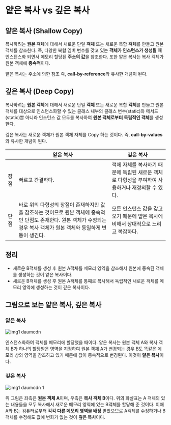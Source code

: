 # 얕은 복사 vs 깊은 복사

## 얕은 복사 (Shallow Copy)

복사하려는 **원본 객체**에 대해서 새로운 단일 **객체** 또는 새로운 복합 **객체**를 만들고 원본 객체를 참조한다. 즉, 다양한 복합 멤버 변수를 갖고 있는 **객체가 인스턴스가 생성될 때** 인스턴스화 되면서 메모리 할당된 **주소의 값**을 참조한다. 또한 얕은 복사는 복사 객체가 원본 객체에 **종속적**이다.

얕은 복사는 주소에 의한 참조 즉, **call-by-reference**와 유사한 개념이 된다.

## 깊은 복사 (Deep Copy)

복사하려는 **원본 객체**에 대해서 새로운 단일 **객체** 또는 새로운 복합 **객체**를 만들고 원본 객체를 대상으로 인스턴스화할 수 있는 클래스 내부의 클래스 변수(static)와 메서드(static)뿐 아니라 인스턴스 값 모두를 복사하여 **원본 객체로부터 독립적인 객체**를 생성한다.

깊은 복사는 새로운 객체가 원본 객체 자체를 Copy 하는 것이다. 즉, **call-by-values**와 유사한 개념이 된다.

|  | 얕은 복사 | 깊은 복사 |
| --- | --- | --- |
| 장점 | 빠르고 간결하다. | 객체 자체를 복사하기 때문에 독립된 새로운 객체로 다형성을 부여하여 사용하거나 재정의할 수 있다. |
| 단점 | 바로 위의 다형성의 장점이 존재하지만 값을 참조하는 것이므로 원본 객체에 종속적인 단점도 존재한다. 원본 객체가 수정되는 경우 복사 객체가 원본 객체와 동일하게 변동이 생긴다. | 모든 인스턴스 값을 갖고 오기 때문에 얕은 복사에 비해서 상대적으로 느리고 복잡하다. |

## 정리

- 새로운 B객체를 생성 후 원본 A객체를 메모리 영역을 참조해서 원본에 종속된 객체를 생성하는 것이 얕은 복사이다.
- 새로운 B객체를 생성 후 원본 A객체를 통째로 복사해서 독립적인 새로운 객체를 메모리 영역에 생성하는 것이 깊은 복사이다.

## 그림으로 보는 얕은 복사, 깊은 복사

### 얕은 복사

![img1 daumcdn](https://github.com/byeongJoo05/Memo/assets/84984586/30fd9892-d5a7-48c6-a58b-137474c6db89)

인스턴스화하여 객체를 메모리에 할당했을 때이다. 얕은 복사는 원본 객체 A와 복사 객체 B가 하나의 할당받은 영역을 지정하여 원본 객체 A가 변경되는 경우 B도 똑같은 메모리 상의 영역을 참조하고 있기 때문에 값이 종속적으로 변경된다. 이것이 **얕은 복사**이다.

### 깊은 복사

![img1 daumcdn 1](https://github.com/byeongJoo05/Memo/assets/84984586/fbee8e9f-46c7-49cd-996e-61bccca11d2e)

위 그림은 좌측은 **원본 객체 A**이며, 우측은 **복사 객체 B**이다. 위의 화살표는 A 객체의 있는 내용들을 모두 복사해서 새로운 메모리 영역에 있는 B객체를 할당해 준 것이다. 이때 A와 B는 컴퓨터로부터 **각각 다른 메모리 영역을 배정** 받았으므로 A객체를 수정하거나 B객체를 수정해도 값에 변화가 없는 것이 **깊은 복사**이다.